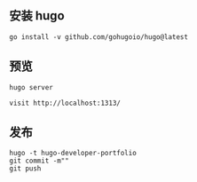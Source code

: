 ## 安装 hugo
```
go install -v github.com/gohugoio/hugo@latest
```

## 预览
```
hugo server

visit http://localhost:1313/
```

## 发布
```
hugo -t hugo-developer-portfolio
git commit -m""
git push
```